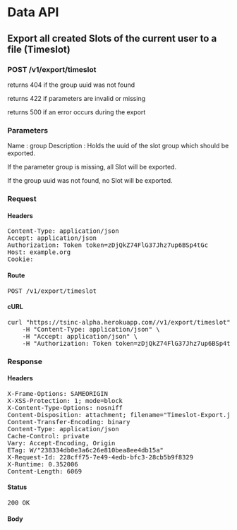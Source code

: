 # Data API

## Export all created Slots of the current user to a file (Timeslot)

### POST /v1/export/timeslot

returns 404 if the group uuid was not found

returns 422 if parameters are invalid or missing

returns 500 if an error occurs during the export

### Parameters

Name : group
Description : Holds the uuid of the slot group which should be exported.

If the parameter group is missing, all Slot will be exported.

If the group uuid was not found, no Slot will be exported.

### Request

#### Headers

<pre>Content-Type: application/json
Accept: application/json
Authorization: Token token=zDjQkZ74FlG37Jhz7up6BSp4tGc
Host: example.org
Cookie: </pre>

#### Route

<pre>POST /v1/export/timeslot</pre>

#### cURL

<pre class="request">curl &quot;https://tsinc-alpha.herokuapp.com//v1/export/timeslot&quot; -d &#39;&#39; -X POST \
	-H &quot;Content-Type: application/json&quot; \
	-H &quot;Accept: application/json&quot; \
	-H &quot;Authorization: Token token=zDjQkZ74FlG37Jhz7up6BSp4tGc&quot;</pre>

### Response

#### Headers

<pre>X-Frame-Options: SAMEORIGIN
X-XSS-Protection: 1; mode=block
X-Content-Type-Options: nosniff
Content-Disposition: attachment; filename=&quot;Timeslot-Export.json&quot;
Content-Transfer-Encoding: binary
Content-Type: application/json
Cache-Control: private
Vary: Accept-Encoding, Origin
ETag: W/&quot;238334db0e3a6c26e810bea8ee4db15a&quot;
X-Request-Id: 228cff75-7e49-4edb-bfc3-28cb5b9f8329
X-Runtime: 0.352006
Content-Length: 6069</pre>

#### Status

<pre>200 OK</pre>

#### Body

```javascript

```
